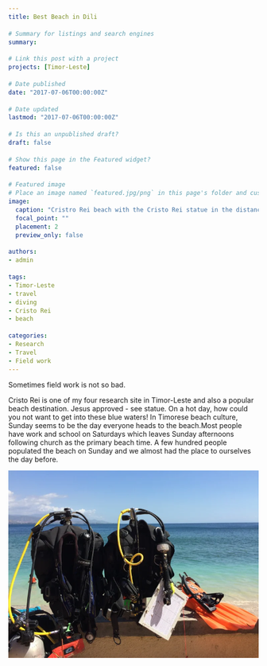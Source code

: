 ```yaml
---
title: Best Beach in Dili

# Summary for listings and search engines
summary:

# Link this post with a project
projects: [Timor-Leste]

# Date published
date: "2017-07-06T00:00:00Z"

# Date updated
lastmod: "2017-07-06T00:00:00Z"

# Is this an unpublished draft?
draft: false

# Show this page in the Featured widget?
featured: false

# Featured image
# Place an image named `featured.jpg/png` in this page's folder and customize its options here.
image:
  caption: "Cristro Rei beach with the Cristo Rei statue in the distance on the point."
  focal_point: ""
  placement: 2
  preview_only: false

authors:
- admin

tags:
- Timor-Leste
- travel
- diving
- Cristo Rei
- beach

categories:
- Research
- Travel
- Field work
---
```



Sometimes field work is not so bad.

Cristo Rei is one of my four research site in Timor-Leste and also a popular beach destination. Jesus approved - see statue. On a hot day, how could you not want to get into these blue waters! In Timorese beach culture, Sunday seems to be the day everyone heads to the beach.Most people have work and school on Saturdays which leaves Sunday afternoons following church as the primary beach time. A few hundred people populated the beach on Sunday and we almost had the place to ourselves the day before.

![](cristorei-gear.jpg)
